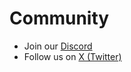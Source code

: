 # Community

- Join our [Discord](https://discord.gg/ikadotxyz)
- Follow us on [X (Twitter)](https://x.com/ikadotxyz)
